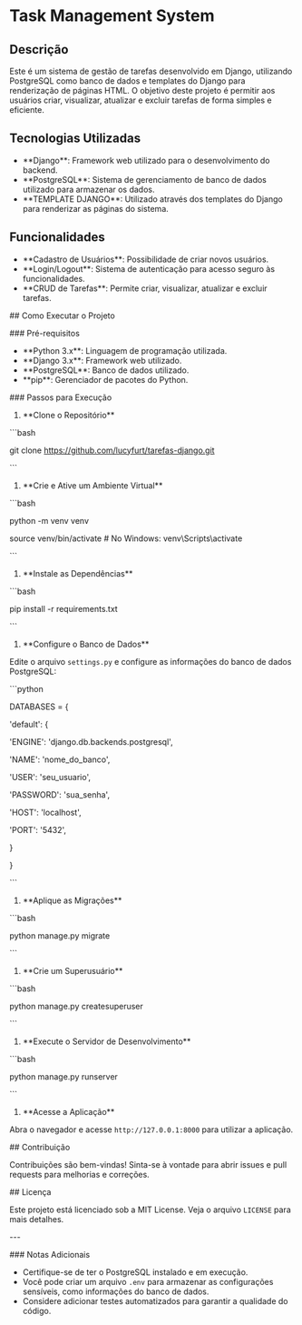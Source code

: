 # Task Management System

## Descrição

Este é um sistema de gestão de tarefas desenvolvido em Django, utilizando PostgreSQL como banco de dados e templates do Django para renderização de páginas HTML. O objetivo deste projeto é permitir aos usuários criar, visualizar, atualizar e excluir tarefas de forma simples e eficiente.

## Tecnologias Utilizadas

- \*\*Django\*\*: Framework web utilizado para o desenvolvimento do backend.
- \*\*PostgreSQL\*\*: Sistema de gerenciamento de banco de dados utilizado para armazenar os dados.
- \*\*TEMPLATE DJANGO\*\*: Utilizado através dos templates do Django para renderizar as páginas do sistema.

## Funcionalidades

- \*\*Cadastro de Usuários\*\*: Possibilidade de criar novos usuários.
- \*\*Login/Logout\*\*: Sistema de autenticação para acesso seguro às funcionalidades.
- \*\*CRUD de Tarefas\*\*: Permite criar, visualizar, atualizar e excluir tarefas.


\## Como Executar o Projeto

\### Pré-requisitos

- \*\*Python 3.x\*\*: Linguagem de programação utilizada.
- \*\*Django 3.x\*\*: Framework web utilizado.
- \*\*PostgreSQL\*\*: Banco de dados utilizado.
- \*\*pip\*\*: Gerenciador de pacotes do Python.

\### Passos para Execução

1. \*\*Clone o Repositório\*\*

\```bash

git clone https://github.com/lucyfurt/tarefas-django.git



\```

1. \*\*Crie e Ative um Ambiente Virtual\*\*

\```bash

python -m venv venv

source venv/bin/activate  # No Windows: venv\Scripts\activate

\```

1. \*\*Instale as Dependências\*\*

\```bash

pip install -r requirements.txt

\```

1. \*\*Configure o Banco de Dados\*\*

Edite o arquivo `settings.py` e configure as informações do banco de dados PostgreSQL:

\```python

DATABASES = {

'default': {

'ENGINE': 'django.db.backends.postgresql',

'NAME': 'nome\_do\_banco',

'USER': 'seu\_usuario',

'PASSWORD': 'sua\_senha',

'HOST': 'localhost',

'PORT': '5432',

}

}

\```

1. \*\*Aplique as Migrações\*\*

\```bash

python manage.py migrate

\```

1. \*\*Crie um Superusuário\*\*

\```bash

python manage.py createsuperuser

\```

1. \*\*Execute o Servidor de Desenvolvimento\*\*

\```bash

python manage.py runserver

\```

1. \*\*Acesse a Aplicação\*\*

Abra o navegador e acesse `http://127.0.0.1:8000` para utilizar a aplicação.

\## Contribuição

Contribuições são bem-vindas! Sinta-se à vontade para abrir issues e pull requests para melhorias e correções.

\## Licença

Este projeto está licenciado sob a MIT License. Veja o arquivo `LICENSE` para mais detalhes.

\---

\### Notas Adicionais

- Certifique-se de ter o PostgreSQL instalado e em execução.
- Você pode criar um arquivo `.env` para armazenar as configurações sensíveis, como informações do banco de dados.
- Considere adicionar testes automatizados para garantir a qualidade do código.

